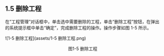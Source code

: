 ## 1.5 删除工程

在“工程管理”对话框中，单击选中需要删除的工程，单击“删除工程”按钮，在弹出的系统提示框中单击“确定”，完成删除工程的操作。操作步骤如图 1-5 所示。 

![1-5 删除工程](assets/1-5 删除工程.png)

<center>图1-5 删除工程</center>





